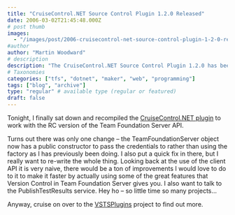 ```yaml
---
title: "CruiseControl.NET Source Control Plugin 1.2.0 Released"
date: 2006-03-02T21:45:48.000Z
# post thumb
images:
  - "/images/post/2006-cruisecontrol-net-source-control-plugin-1-2-0-released.jpg"
#author
author: "Martin Woodward"
# description
description: "The CruiseControl.NET Source Control Plugin 1.2.0 has been updated for compatibility with the RC version of Team Foundation Server API,."
# Taxonomies
categories: ["tfs", "dotnet", "maker", "web", "programming"]
tags: ["blog", "archive"]
type: "regular" # available type (regular or featured)
draft: false
---
```

Tonight, I finally sat down and recompiled the [CruiseControl.NET plugin](http://vstsplugins.sourceforge.net/) to work with the RC version of the Team Foundation Server API.  

Turns out there was only one change – the TeamFoundationServer object now has a public constructor to pass the credentials to rather than using the factory as I has previously been doing.  I also put a quick fix in there, but I really want to re-write the whole thing.  Looking back at the use of the client API it is very naive, there would be a ton of improvements I would love to do to it to make it faster by actually using some of the great features that Version Control in Team Foundation Server gives you.  I also want to talk to the PublishTestResults service.  Hey ho – so little time so many projects…

Anyway, cruise on over to the [VSTSPlugins](http://vstsplugins.sourceforge.net/) project to find out more.